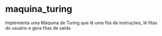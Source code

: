 # maquina_turing
Implementa uma Máquina de Turing que lê uma fita de instruções, lê fitas do usuário e gera fitas de saída
